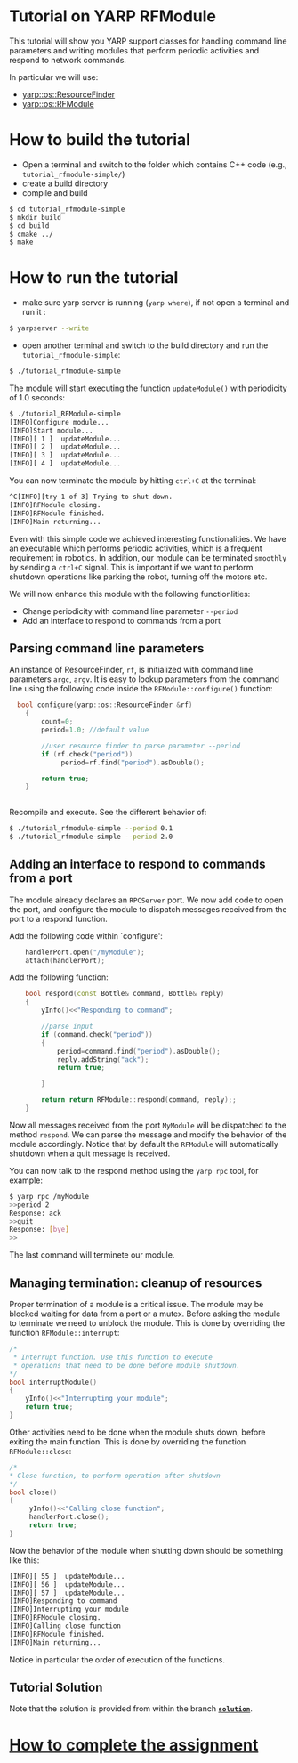 Tutorial on YARP RFModule
=========================
This tutorial will show you YARP support classes for handling command line parameters and writing modules that perform periodic activities and respond to network commands. 

In particular we will use:
- [yarp::os::ResourceFinder](http://www.yarp.it/classyarp_1_1os_1_1ResourceFinder.html)
- [yarp::os::RFModule](http://www.yarp.it/classyarp_1_1os_1_1RFModule.html)


# How to build the tutorial
 - Open a terminal and switch to the folder which contains C++ code (e.g., `tutorial_rfmodule-simple/`)
 - create a build directory
 - compile and build

 ```bash
 $ cd tutorial_rfmodule-simple
 $ mkdir build
 $ cd build
 $ cmake ../
 $ make
 ```

# How to run the tutorial
- make sure yarp server is running (`yarp where`), if not open a terminal and run it :
```bash
$ yarpserver --write
```
- open another terminal and switch to the build directory and run the `tutorial_rfmodule-simple`:

```bash
$ ./tutorial_rfmodule-simple
```

The module will start executing the function `updateModule()` with periodicity of 1.0 seconds:

```bash
$ ./tutorial_RFModule-simple 
[INFO]Configure module... 
[INFO]Start module... 
[INFO][ 1 ]  updateModule...  
[INFO][ 2 ]  updateModule...  
[INFO][ 3 ]  updateModule...  
[INFO][ 4 ]  updateModule...  
```

You can now terminate the module by hitting `ctrl+C` at the terminal:

```bash
^C[INFO][try 1 of 3] Trying to shut down.
[INFO]RFModule closing.
[INFO]RFModule finished.
[INFO]Main returning... 
```

Even with this simple code we achieved interesting functionalities. We have an executable which performs periodic activities, which is a frequent requirement in robotics. 
In addition, our module can be terminated `smoothly` by sending a `ctrl+C` signal. This is important if we want to perform shutdown operations like parking the robot, 
turning off the motors etc.

We will now enhance this module with the following functionlities:

- Change periodicity with command line parameter `--period`
- Add an interface to respond to commands from a port

## Parsing command line parameters

An instance of ResourceFinder, `rf`, is initialized with command line parameters `argc`, `argv`. It is easy to lookup parameters from the command line using 
the  following code inside the `RFModule::configure()` function:

```c++
  bool configure(yarp::os::ResourceFinder &rf)
    {
        count=0;
        period=1.0; //default value

        //user resource finder to parse parameter --period
        if (rf.check("period"))
             period=rf.find("period").asDouble();

        return true;
    }
    
```

Recompile and execute. See the different behavior of:

```bash
$ ./tutorial_rfmodule-simple --period 0.1
$ ./tutorial_rfmodule-simple --period 2.0
```

## Adding an interface to respond to commands from a port

The module already declares an `RPCServer` port. We now add code to open the port, and configure the module to dispatch messages received from the port 
to a respond function.

Add the following code within `configure':


```c++
    handlerPort.open("/myModule");
    attach(handlerPort);
```

Add the following function:

```c++
    bool respond(const Bottle& command, Bottle& reply)
    {
        yInfo()<<"Responding to command";

        //parse input
        if (command.check("period"))
        {
            period=command.find("period").asDouble();
            reply.addString("ack");
            return true;

        }

        return return RFModule::respond(command, reply);;
    }
```

Now all messages received from the port `MyModule` will be dispatched to the method `respond`. We can parse the message and modify the behavior of the module accordingly. Notice that by default the `RFModule` will automatically shutdown when a quit message is received.

You can now talk to the respond method using the `yarp rpc` tool, for example:

```bash
$ yarp rpc /myModule
>>period 2
Response: ack
>>quit
Response: [bye]
>>
```

The last command will terminete our module. 

## Managing termination: cleanup of resources
Proper termination of a module is a critical issue. The module may be blocked waiting for data from a port or a mutex. Before asking the module to terminate we need to unblock the module. This is done by overriding the function `RFModule::interrupt`:

```c++
/*
 * Interrupt function. Use this function to execute
 * operations that need to be done before module shutdown.
*/
bool interruptModule()
{
    yInfo()<<"Interrupting your module";
    return true;
}
```

Other activities need to be done when the module shuts down, before exiting the main function. This is done by overriding the function `RFModule::close`:

```c++
/*
* Close function, to perform operation after shutdown
*/
bool close()
{
     yInfo()<<"Calling close function";
     handlerPort.close();
     return true;
}
```   

Now the behavior of the module when shutting down should be something like this:
```bash
[INFO][ 55 ]  updateModule...  
[INFO][ 56 ]  updateModule...  
[INFO][ 57 ]  updateModule...  
[INFO]Responding to command 
[INFO]Interrupting your module 
[INFO]RFModule closing.
[INFO]Calling close function 
[INFO]RFModule finished.
[INFO]Main returning... 
```

Notice in particular the order of execution of the functions.


## Tutorial Solution

Note that the solution is provided from within the branch [**`solution`**](https://github.com/vvv-school/tutorial_rfmodule-simple/tree/solution).

# [How to complete the assignment](https://github.com/vvv-school/vvv-school.github.io/blob/master/instructions/how-to-complete-assignments.md)


